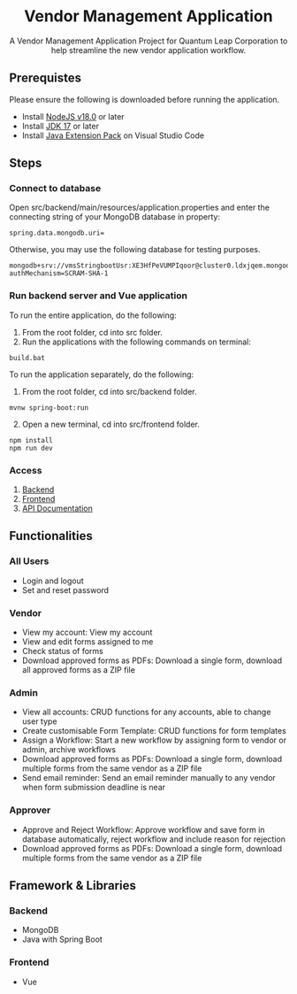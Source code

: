<h1 align="center">Vendor Management Application</h1>
<p align="center">A Vendor Management Application Project for Quantum Leap Corporation to help streamline the new vendor application workflow.</p>

## Prerequistes
Please ensure the following is downloaded before running the application.
- Install [NodeJS v18.0](https://nodejs.org/en/) or later
- Install [JDK 17](https://www.oracle.com/java/technologies/downloads/) or later
- Install [Java Extension Pack](https://marketplace.visualstudio.com/items?itemName=vscjava.vscode-java-pack) on Visual Studio Code

## Steps
### Connect to database
Open src/backend/main/resources/application.properties and enter the connecting string of your MongoDB database in property:
```
spring.data.mongodb.uri=
```

Otherwise, you may use the following database for testing purposes.
```
mongodb+srv://vmsStringbootUsr:XE3HfPeVUMPIqoor@cluster0.ldxjqem.mongodb.net/test?authMechanism=SCRAM-SHA-1
```

### Run backend server and Vue application
To run the entire application, do the following:
1. From the root folder, cd into src folder.
2. Run the applications with the following commands on terminal:
```
build.bat
```

To run the application separately, do the following:
1. From the root folder, cd into src/backend folder.
```
mvnw spring-boot:run
```
2. Open a new terminal, cd into src/frontend folder.
```
npm install
npm run dev
```

### Access
1. [Backend](http://localhost:8080/)
2. [Frontend](http://localhost:5173/)
3. [API Documentation](http://localhost:8080/swagger-ui/index.html)


## Functionalities
### All Users
- Login and logout
- Set and reset password

### Vendor
- View my account: View my account
- View and edit forms assigned to me
- Check status of forms
- Download approved forms as PDFs:  Download a single form, download all approved forms as a ZIP file

### Admin
- View all accounts:  CRUD functions for any accounts, able to change user type
- Create customisable Form Template: CRUD functions for form templates
- Assign a Workflow: Start a new workflow by assigning form to vendor or admin, archive workflows
- Download approved forms as PDFs: Download a single form, download multiple forms from the same vendor as a ZIP file
- Send email reminder: Send an email reminder manually to any vendor when form submission deadline is near

### Approver
- Approve and Reject Workflow: Approve workflow and save form in database automatically, reject workflow and include reason for rejection
- Download approved forms as PDFs:  Download a single form, download multiple forms from the same vendor as a ZIP file


## Framework & Libraries
### Backend
- MongoDB
- Java with Spring Boot
### Frontend
- Vue
